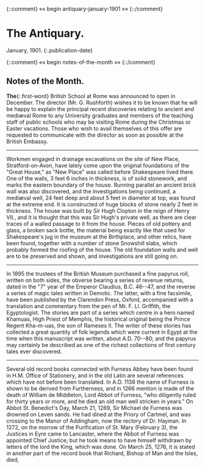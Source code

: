 {::comment} «« begin antiquary-january-1901 »» {::/comment}
# The Antiquary.

January, 1901.
{:.publication-date}

{::comment} «« begin notes-of-the-month »» {::/comment}

## Notes of the Month.

**The**{:.first-word} British School at Rome was announced
to open in December. The director (Mr.
G. Rushforth) wishes it to be known that he
will be happy to explain the principal recent
discoveries relating to ancient and mediæval
Rome to any University graduates and members
of the teaching staff of public schools
who may be visiting Rome during the Christmas
or Easter vacations. Those who wish
to avail themselves of this offer are requested
to communicate with the director as soon as
possible at the British Embassy.

* * * 

Workmen engaged in drainage excavations on
the site of New Place, Stratford-on-Avon, have
lately come upon the original foundations of
the "Great House," as "New Place" was
called before Shakespeare lived there. One
of the walls, 3 feet 6 inches in thickness, is
of solid stonework, and marks the eastern
boundary of the house. Running parallel
an ancient brick wall was also discovered,
and the investigations being continued, a
mediæval well, 24 feet deep and about 5 feet
in diameter at top, was found at the extreme
end. It is constructed of huge blocks of
stone nearly 2 feet in thickness. The house
was built by Sir Hugh Clopton in the reign
of Henry VII., and it is thought that this
was Sir Hugh's private well, as there are clear
traces of a walled passage to it from the house.
Pieces of old pottery and glass, a broken
sack bottle, the material being exactly like
that used for Shakespeare's jug in the museum
at the Birthplace, and other relics, have been
found, together with a number of stone Snowshill
slabs, which probably formed the roofing
of the house. The old foundation walls and
well are to be preserved and shown, and investigations
are still going on.

* * * 

In 1895 the trustees of the British Museum
purchased a fine papyrus roll, written on both
sides, the obverse bearing a series of revenue
returns, dated in the "7" year of the Emperor
Claudius, B.C. 46--47, and the reverse
a series of magic tales written in Demotic.
The latter, with a fine facsimile, have been
published by the Clarendon Press, Oxford,
accompanied with a translation and commentary
from the pen of Mr. F. Ll. Griffith,
the Egyptologist. The stories are part of a
series which centre in a hero named Khamuas,
High Priest of Memphis, the historical
original being the Prince Regent Kha-m-uas,
the son of Rameses II. The writer of these
stories has collected a great quantity of folk
legends which were current in Egypt at the
time when this manuscript was written, about
A.D. 70--80; and the papyrus may certainly
be described as one of the richest collections
of first century tales ever discovered.

* * *

Several old record books connected with
Furness Abbey have been found in H.M.
Office of Stationery, and in the old Latin are
several references which have not before been
translated. In A.D. 1138 the name of Furness
is shown to be derived from Furtherness, and
in 1266 mention is made of the death of
William de Middleton, Lord Abbot of Furness,
"who diligently ruled for thirty years or
more, and he died an old man well stricken
in years." On Abbot St. Benedict's Day,
March 21, 1269, Sir Michael de Furness was
drowned on Leven sands. He had dined at
the Priory of Cartmel, and was crossing to
the Manor of Addingham, now the rectory of
Dr. Hayman. In 1272, on the morrow of
the Purification of St. Mary (February 3),
the Justices in Eyre came to Lancaster, where
the Abbot of Furness was appointed Chief
Justice; but he took means to have himself
withdrawn by letters of the lord the King,
which was done. On March 25, 1276, it is
stated in another part of the record book that
Richard, Bishop of Man and the Isles, died,
